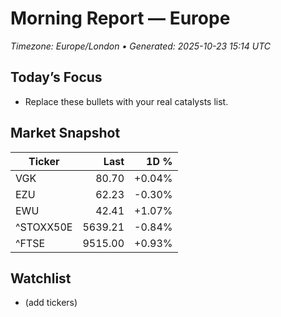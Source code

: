 # Morning Report — Europe
_Timezone: Europe/London • Generated: 2025-10-23 15:14 UTC_

## Today’s Focus
- Replace these bullets with your real catalysts list.

## Market Snapshot
| Ticker | Last | 1D % |
|---|---:|---:|
| VGK | 80.70 | +0.04% |
| EZU | 62.23 | -0.30% |
| EWU | 42.41 | +1.07% |
| ^STOXX50E | 5639.21 | -0.84% |
| ^FTSE | 9515.00 | +0.93% |

## Watchlist
- (add tickers)
